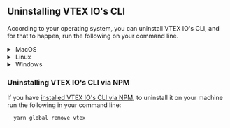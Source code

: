 ## Uninstalling VTEX IO's CLI

According to your operating system, you can uninstall VTEX IO's CLI, and for that to happen, run the following on your command line.

<details>
  <summary><span class="fa fa-apple">&nbsp;</span>MacOS</summary>
  <br>
  
- Brew
  ```sh
   brew uninstall vtex
  ```
  
<br>
</details>

<details>
  <summary><span class="fa fa-linux">&nbsp;</span>Linux</summary>
<br>

  - Standalone

     ```sh
      curl -L https://vtex.io/vtexcli/uninstall | sh
     ```
 
   > The standalone is a tarball with a binary that contains its own node.js binary.
<br>
</details>

<details>
  <summary><span class="fa fa-windows">&nbsp;</span>Windows</summary>
<br>

- Standalone.exe
  
  Follow the [Window's uninstall tutorial](https://support.microsoft.com/en-us/windows/uninstall-or-remove-apps-and-programs-in-windows-10-4b55f974-2cc6-2d2b-d092-5905080eaf98) to remove the VTEX IO's CLI from your programs list.

- Chocolatey

  ```sh
    choco uninstall vtex
  ```


<br>
</details>

### Uninstalling VTEX IO's CLI via NPM

If you have [installed VTEX IO's CLI via NPM](https://developers.vtex.com/vtex-developer-docs/docs/vtex-io-documentation-vtex-io-cli-install), to uninstall it on your machine run the following in your command line:

```sh
  yarn global remove vtex
```
